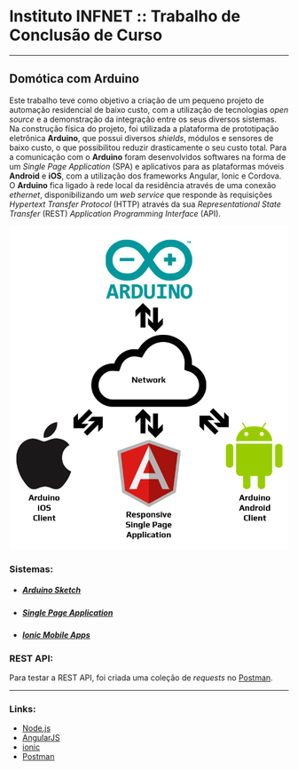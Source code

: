 # Instituto INFNET :: Trabalho de Conclusão de Curso
---

## **Domótica com Arduino**

Este trabalho teve como objetivo a criação de um pequeno projeto de automação residencial de baixo custo, com a utilização de tecnologias _open source_ e a demonstração da integração entre os seus diversos sistemas. Na construção física do projeto, foi utilizada a plataforma de prototipação eletrônica **Arduino**, que possui diversos _shields_, módulos e sensores de baixo custo, o que possibilitou reduzir drasticamente o seu custo total. Para a comunicação com o **Arduino** foram desenvolvidos softwares na forma de um _Single Page Application_ (SPA) e aplicativos para as plataformas móveis **Android** e **iOS**, com a utilização dos frameworks Angular, Ionic e Cordova. O **Arduino** fica ligado à rede local da residência através de uma conexão _ethernet_, disponibilizando um _web service_ que responde às requisições _Hypertext Transfer Protocol_ (HTTP) através da sua _Representational State Transfer_ (REST) _Application Programming Interface_ (API).

![Sistemas](schematics/sistemas.png)

### Sistemas:
- ##### [Arduino Sketch ](ArduinoSketch)
- ##### [Single Page Application](SPA)
- ##### [Ionic Mobile Apps](ionic-project)

### REST API:
Para testar a REST API, foi criada uma coleção de _requests_ no [Postman](Postman).

---
### Links:
- [Node.js](https://nodejs.org/en/)
- [AngularJS](https://angularjs.org/)
- [ionic](https://ionicframework.com/)
- [Postman](https://chrome.google.com/webstore/detail/postman/fhbjgbiflinjbdggehcddcbncdddomop)